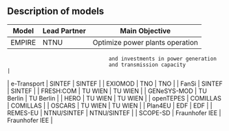 ## Description of models

|  __Model__  |  __Lead Partner__  |  __Main Objective__|
|-------------|--------------------|--------------------|
| EMPIRE      | NTNU               | Optimize power plants operation 
                                     and investments in power generation 
                                     and transmission capacity               |
| e-Transport | SINTEF             | SINTEF             |
| EXIOMOD     | TNO                | TNO                |
| FanSi       | SINTEF             | SINTEF             |
| FRESH:COM   | TU WIEN            | TU WIEN            |
| GENeSYS-MOD | TU Berlin          | TU Berlin          |
| HERO        | TU WIEN            | TU WIEN            |
| openTEPES   | COMILLAS           | COMILLAS           |
| OSCARS      | TU WIEN            | TU WIEN            |
| Plan4EU     | EDF                | EDF                |
| REMES-EU    | NTNU/SINTEF        | NTNU/SINTEF        |
| SCOPE-SD    | Fraunhofer IEE     | Fraunhofer IEE     |


<!-- | **Animals** | **Sports** | **Fruits** |
| :---------- | :--------- | :--------- |
| Cat         | Soccer     | Apple      |
| Dog         | Basketball | Orange     | -->
